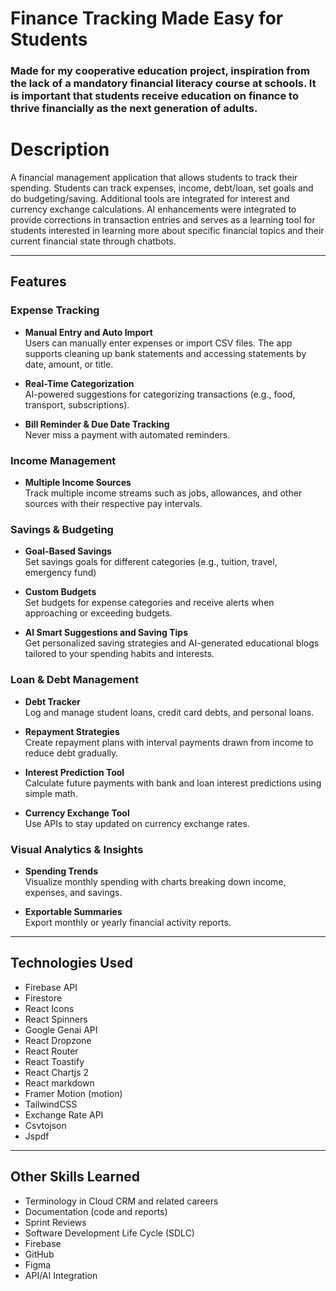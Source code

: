 # Finance Tracking Made Easy for Students
### Made for my cooperative education project, inspiration from the lack of a mandatory financial literacy course at schools. It is important that students receive education on finance to thrive financially as the next generation of adults.


# Description

A financial management application that allows students to track their spending. Students can track expenses, income, debt/loan, set goals and do budgeting/saving. Additional tools are integrated for interest and currency exchange calculations. AI enhancements were integrated to provide corrections in transaction entries and serves as a learning tool for students interested in learning more about specific financial topics and their current financial state through chatbots.

---

## Features

### Expense Tracking
- **Manual Entry and Auto Import**  
  Users can manually enter expenses or import CSV files. The app supports cleaning up bank statements and accessing statements by date, amount, or title.

- **Real-Time Categorization**  
  AI-powered suggestions for categorizing transactions (e.g., food, transport, subscriptions).

- **Bill Reminder & Due Date Tracking**  
  Never miss a payment with automated reminders.

### Income Management
- **Multiple Income Sources**  
  Track multiple income streams such as jobs, allowances, and other sources with their respective pay intervals.

### Savings & Budgeting
- **Goal-Based Savings**  
  Set savings goals for different categories (e.g., tuition, travel, emergency fund)

- **Custom Budgets**  
  Set budgets for expense categories and receive alerts when approaching or exceeding budgets.

- **AI Smart Suggestions and Saving Tips**  
  Get personalized saving strategies and AI-generated educational blogs tailored to your spending habits and interests.

### Loan & Debt Management
- **Debt Tracker**  
  Log and manage student loans, credit card debts, and personal loans.

- **Repayment Strategies**  
  Create repayment plans with interval payments drawn from income to reduce debt gradually.

- **Interest Prediction Tool**  
  Calculate future payments with bank and loan interest predictions using simple math.

- **Currency Exchange Tool**  
  Use APIs to stay updated on currency exchange rates.

### Visual Analytics & Insights
- **Spending Trends**  
  Visualize monthly spending with charts breaking down income, expenses, and savings.

- **Exportable Summaries**  
  Export monthly or yearly financial activity reports.

---

## Technologies Used
- Firebase API
- Firestore
- React Icons
- React Spinners
- Google Genai API
- React Dropzone
- React Router
- React Toastify
- React Chartjs 2
- React markdown
- Framer Motion (motion)
- TailwindCSS
- Exchange Rate API
- Csvtojson
- Jspdf

---

## Other Skills Learned
- Terminology in Cloud CRM and related careers
- Documentation (code and reports)
- Sprint Reviews
- Software Development Life Cycle (SDLC)
- Firebase
- GitHub
- Figma
- API/AI Integration
